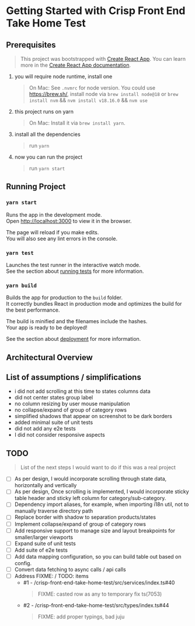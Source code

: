 # Getting Started with Crisp Front End Take Home Test

## Prerequisites 

> This project was bootstrapped with [Create React App](https://github.com/facebook/create-react-app). You can learn more in the [Create React App documentation](https://facebook.github.io/create-react-app/docs/getting-started).

1. you will require node runtime, install one
    > On Mac: 
    > See `.nvmrc` for node version. You could use https://brew.sh/, install node via `brew install node@18` or `brew install nvm` && `nvm install v18.16.0` && `nvm use`
2. this project runs on yarn
    > On Mac: Install it via `brew install yarn`.
3. install all the dependencies
    > run `yarn`
4. now you can run the project
    > run `yarn start`

## Running Project

### `yarn start`

Runs the app in the development mode.\
Open [http://localhost:3000](http://localhost:3000) to view it in the browser.

The page will reload if you make edits.\
You will also see any lint errors in the console.

### `yarn test`

Launches the test runner in the interactive watch mode.\
See the section about [running tests](https://facebook.github.io/create-react-app/docs/running-tests) for more information.

### `yarn build`

Builds the app for production to the `build` folder.\
It correctly bundles React in production mode and optimizes the build for the best performance.

The build is minified and the filenames include the hashes.\
Your app is ready to be deployed!

See the section about [deployment](https://facebook.github.io/create-react-app/docs/deployment) for more information.

## Architectural Overview


## List of assumptions / simplifications

- i did not add scrolling at this time to states columns data
- did not center states group label
- no column resizing by user mouse manipulation
- no collapse/expand of group of category rows
- simplified shadows that appear on screenshot to be dark borders
- added minimal suite of unit tests
- did not add any e2e tests
- I did not consider responsive aspects

## TODO
> List of the next steps I would want to do if this was a real project

- [ ] As per design, I would incorporate scrolling through state data, horizontally and vertically
- [ ] As per design, Once scrolling is implemented, I would incorporate sticky table header and sticky left column for category/sub-category.
- [ ] Dependency import aliases, for example, when importing i18n util, not to manually traverse directory path
- [ ] Replace border with shadow to separation products/states
- [ ] Implement collapse/expand of group of category rows
- [ ] Add responsive support to manage size and layout breakpoints for smaller/larger viewports
- [ ] Expand suite of unit tests
- [ ] Add suite of e2e tests
- [ ] Add data mapping configuration, so you can build table out based on config.
- [ ] Convert data fetching to async calls / api calls
- [ ] Address FIXME: / TODO: items
  - #1 - /crisp-front-end-take-home-test/src/services/index.ts#40
    > FIXME: casted row as any to temporary fix ts(7053)
  - #2 - /crisp-front-end-take-home-test/src/types/index.ts#44
    > FIXME: add proper typings, bad juju


